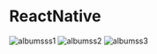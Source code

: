 # ReactNative
![albumsss1](https://user-images.githubusercontent.com/28184542/37959999-df5648de-31cd-11e8-8261-4f6666ddaae1.png)
![albumss2](https://user-images.githubusercontent.com/28184542/37960034-f70bf9e2-31cd-11e8-8832-89402cbad421.png)
![albumss3](https://user-images.githubusercontent.com/28184542/37960066-0b8d9e66-31ce-11e8-89b2-b670d214f7e9.png)